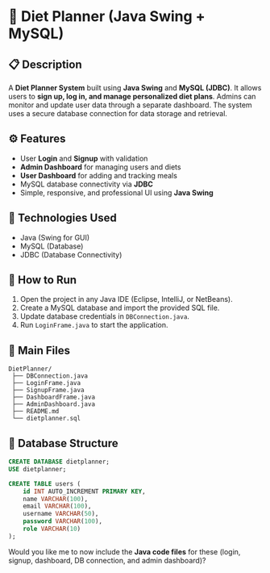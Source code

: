 

# 🥗 Diet Planner (Java Swing + MySQL)

## 📋 Description

A **Diet Planner System** built using **Java Swing** and **MySQL (JDBC)**. It allows users to **sign up, log in, and manage personalized diet plans**. Admins can monitor and update user data through a separate dashboard. The system uses a secure database connection for data storage and retrieval.

## ⚙️ Features

* User **Login** and **Signup** with validation
* **Admin Dashboard** for managing users and diets
* **User Dashboard** for adding and tracking meals
* MySQL database connectivity via **JDBC**
* Simple, responsive, and professional UI using **Java Swing**

## 🧰 Technologies Used

* Java (Swing for GUI)
* MySQL (Database)
* JDBC (Database Connectivity)

## 🚀 How to Run

1. Open the project in any Java IDE (Eclipse, IntelliJ, or NetBeans).
2. Create a MySQL database and import the provided SQL file.
3. Update database credentials in `DBConnection.java`.
4. Run `LoginFrame.java` to start the application.

## 📂 Main Files

```
DietPlanner/
 ├── DBConnection.java
 ├── LoginFrame.java
 ├── SignupFrame.java
 ├── DashboardFrame.java
 ├── AdminDashboard.java
 ├── README.md
 └── dietplanner.sql
```

## 💾 Database Structure

```sql
CREATE DATABASE dietplanner;
USE dietplanner;

CREATE TABLE users (
    id INT AUTO_INCREMENT PRIMARY KEY,
    name VARCHAR(100),
    email VARCHAR(100),
    username VARCHAR(50),
    password VARCHAR(100),
    role VARCHAR(10)
);
```



Would you like me to now include the **Java code files** for these (login, signup, dashboard, DB connection, and admin dashboard)?

